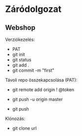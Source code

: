 # Záródolgozat

## Webshop

Verziókezelés:

- PAT
- git init 
- git status 
- git add . 
- git commit -m "first"

Távoli repo összekapcsolása (PAT): 

- git remote add origin <url> ! @token
- git push -u origin master

- git push

Klónozás:

- git clone url